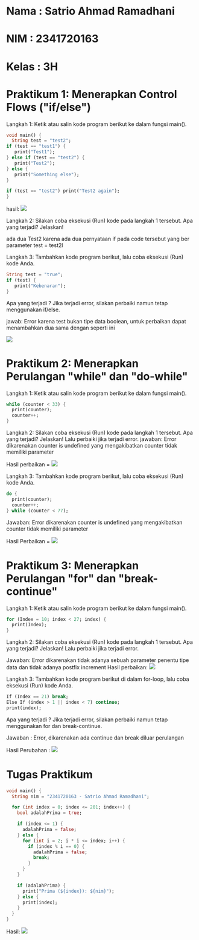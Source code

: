 # Nama : Satrio Ahmad Ramadhani
# NIM : 2341720163
# Kelas : 3H


# Praktikum 1: Menerapkan Control Flows ("if/else")

Langkah 1:
Ketik atau salin kode program berikut ke dalam fungsi main().

```dart
void main() {
  String test = "test2";
if (test == "test1") {
   print("Test1");
} else if (test == "test2") {
   print("Test2");
} else {
   print("Something else");
}

if (test == "test2") print("Test2 again");
}
```
hasil: 
![](img/praktikum_1.png)


Langkah 2:
Silakan coba eksekusi (Run) kode pada langkah 1 tersebut. Apa yang terjadi? Jelaskan!

ada dua Test2 karena ada dua pernyataan if pada code tersebut yang ber parameter test = test2l


Langkah 3:
Tambahkan kode program berikut, lalu coba eksekusi (Run) kode Anda.

```dart
String test = "true";
if (test) {
   print("Kebenaran");
}
```

Apa yang terjadi ? Jika terjadi error, silakan perbaiki namun tetap menggunakan if/else.

jawab: Error karena test bukan tipe data boolean, untuk perbaikan dapat menambahkan dua sama dengan seperti ini

![](img/praktikum_1_langkah_3.png)


# Praktikum 2: Menerapkan Perulangan "while" dan "do-while"

Langkah 1:
Ketik atau salin kode program berikut ke dalam fungsi main().
```dart
while (counter < 33) {
  print(counter);
  counter++;
}
```

Langkah 2:
Silakan coba eksekusi (Run) kode pada langkah 1 tersebut. Apa yang terjadi? Jelaskan! Lalu perbaiki jika terjadi error.
jawaban: Error dikarenakan counter is undefined yang mengakibatkan counter tidak memiliki parameter

Hasil perbaikan = ![](img/praktikum_2.png)

Langkah 3: Tambahkan kode program berikut, lalu coba eksekusi (Run) kode Anda.
```dart
do {
  print(counter);
  counter++;
} while (counter < 77);
```

Jawaban: Error dikarenakan counter is undefined yang mengakibatkan counter tidak memiliki parameter

Hasil Perbaikan = ![](img/Praktikum_2_langkah_3.png)

# Praktikum 3: Menerapkan Perulangan "for" dan "break-continue"

Langkah 1:
Ketik atau salin kode program berikut ke dalam fungsi main().
```dart
for (Index = 10; index < 27; index) {
  print(Index);
}
```
Langkah 2:
Silakan coba eksekusi (Run) kode pada langkah 1 tersebut. Apa yang terjadi? Jelaskan! Lalu perbaiki jika terjadi error.

Jawaban: Error dikarenakan tidak adanya sebuah parameter penentu tipe data dan tidak adanya postfix increment
Hasil perbaikan: ![](img/Praktikum_3.png)

Langkah 3:
Tambahkan kode program berikut di dalam for-loop, lalu coba eksekusi (Run) kode Anda.
```dart
If (Index == 21) break;
Else If (index > 1 || index < 7) continue;
print(index);
```

Apa yang terjadi ? Jika terjadi error, silakan perbaiki namun tetap menggunakan for dan break-continue.

Jawaban : Error, dikarenakan ada continue dan break diluar perulangan

Hasil Perubahan : ![](img/Praktikum_3_langkah_3.png)

# Tugas Praktikum
```dart
void main() {
  String nim = "2341720163 - Satrio Ahmad Ramadhani";

  for (int index = 0; index <= 201; index++) {
    bool adalahPrima = true;

    if (index <= 1) {
      adalahPrima = false;
    } else {
      for (int i = 2; i * i <= index; i++) {
        if (index % i == 0) {
          adalahPrima = false; 
          break; 
        }
      }
    }

    if (adalahPrima) {
      print("Prima (${index}): ${nim}");
    } else {
      print(index);
    }
  }
}
```

Hasil: ![](img/Tugas%20Praktikum.png)